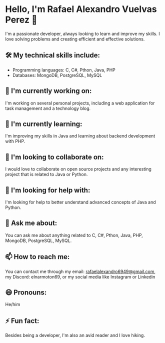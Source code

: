 # Hello, I'm Rafael Alexandro Vuelvas Perez 👋

I'm a passionate developer, always looking to learn and improve my skills. I love solving problems and creating efficient and effective solutions.

## 🛠️ My technical skills include:

- Programming languages: C, C#, Pthon, Java, PHP
- Databases: MongoDB, PostgreSQL, MySQL

## 🔭 I'm currently working on:

I'm working on several personal projects, including a web application for task management and a technology blog.

## 🌱 I'm currently learning:

I'm improving my skills in Java and learning about backend development with PHP.

## 👯 I'm looking to collaborate on:

I would love to collaborate on open source projects and any interesting project that is related to Java or Python.

## 🤔 I'm looking for help with:

I'm looking for help to better understand advanced concepts of Java and Python.

## 💬 Ask me about:

You can ask me about anything related to C, C#, Pthon, Java, PHP, MongoDB, PostgreSQL, MySQL.

## 📫 How to reach me:

You can contact me through my email: rafaelalexandro6949@gmail.com, my Discord: elnarmoton69, or my social media like Instagram or Linkedin

## 😄 Pronouns:

He/him

## ⚡ Fun fact:

Besides being a developer, I'm also an avid reader and I love hiking.
